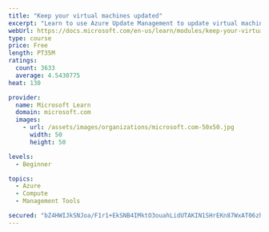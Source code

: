 ```yaml
---
title: "Keep your virtual machines updated"
excerpt: "Learn to use Azure Update Management to update virtual machines, verify agent connectivity, and use Azure Log Analytics in your cloud environment."
webUrl: https://docs.microsoft.com/en-us/learn/modules/keep-your-virtual-machines-updated/
type: course
price: Free
length: PT35M
ratings:
  count: 3633
  average: 4.5430775
heat: 130

provider:
  name: Microsoft Learn
  domain: microsoft.com
  images:
    - url: /assets/images/organizations/microsoft.com-50x50.jpg
      width: 50
      height: 50

levels:
  - Beginner

topics:
  - Azure
  - Compute
  - Management Tools

secured: "bZ4HWIJkSNJoa/F1r1+EkSNB4IMktO3ouahLidUTAKIN1SHrEKn87WxAT06zhw7RnHjPOs20w7sf3/VpaRnIq91jZLZ1zV7o6XLUNr1dfI6jQPSP5fjdm0uUi4FGWSgvckFO/bPXCuvSwVdEpQSwh3EzasHV+j60tpr37/9qtId1gHWcsy+Z6KwIqaFjqjrYRjge4q6wpDDQxE0YhkbS3JRFBZSulenyt5iXJwYLV59z8LbuqakBRMQJqlEUUeGl2K4530GYRCyBCSxzOK8M5k5eT+xZkGP8whdk0t2xsxuBhu/gpUVPzI4lsnziadtZE2MCUfzwTmwQyawQW2T+UBTW3i+whrpbVs86BV25GsXdImvMmkQ0j5w9Gza9w+8z6ONySeWsVhDlo6pVw9uxD1sOLHPWbA4yC7NQSv2vvlk=;30o9cBbwL4lB/kJijptwwA=="
---
```


